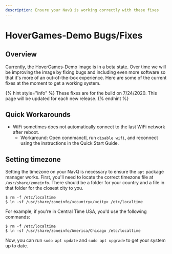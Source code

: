 ```yaml
---
description: Ensure your NavQ is working correctly with these fixes
---
```


# HoverGames-Demo Bugs/Fixes

## Overview

Currently, the HoverGames-Demo image is in a beta state. Over time we will be improving the image by fixing bugs and including even more software so that it's more of an out-of-the-box experience. Here are some of the current fixes at the moment to get a working system.

{% hint style="info" %}
These fixes are for the build on 7/24/2020. This page will be updated for each new release.
{% endhint %}

## Quick Workarounds

* WiFi sometimes does not automatically connect to the last WiFi network after reboot.
  * Workaround: Open connmanctl, run `disable wifi`, and reconnect using the instructions in the Quick Start Guide.

## Setting timezone

Setting the timezone on your NavQ is necessary to ensure the `apt` package manager works. First, you'll need to locate the correct timezone file at `/usr/share/zoneinfo`. There should be a folder for your country and a file in that folder for the closest city to you.

```text
$ rm -f /etc/localtime
$ ln -sf /usr/share/zoneinfo/<country>/<city> /etc/localtime
```

For example, if you're in Central Time USA, you'd use the following commands:

```text
$ rm -f /etc/localtime
$ ln -sf /usr/share/zoneinfo/America/Chicago /etc/localtime
```

Now, you can run `sudo apt update` and `sudo apt upgrade` to get your system up to date.

